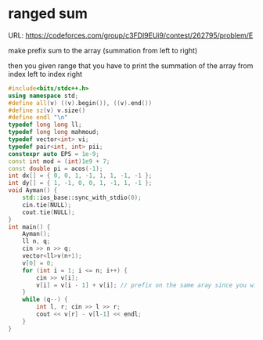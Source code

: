 # ranged sum

URL: https://codeforces.com/group/c3FDl9EUi9/contest/262795/problem/E

make prefix sum to the array (summation from left to right)

then you given range that you have to print the summation of the array from index left to index right

```cpp
#include<bits/stdc++.h>
using namespace std;
#define all(v) ((v).begin()), ((v).end())	
#define sz(v) v.size()
#define endl "\n"
typedef long long ll;
typedef long long mahmoud;
typedef vector<int> vi;
typedef pair<int, int> pii;
constexpr auto EPS = 1e-9;
const int mod = (int)1e9 + 7;
const double pi = acos(-1);
int dx[] = { 0, 0, 1, -1, 1, 1, -1, -1 };
int dy[] = { 1, -1, 0, 0, 1, -1, 1, -1 };
void Ayman() {
    std::ios_base::sync_with_stdio(0);
    cin.tie(NULL);
    cout.tie(NULL);
}
int main() {
    Ayman();
    ll n, q;
    cin >> n >> q;
    vector<ll>v(n+1);
    v[0] = 0;
    for (int i = 1; i <= n; i++) {
        cin >> v[i];
        v[i] = v[i - 1] + v[i]; // prefix on the same aray since you will not use it again
    }
    while (q--) {
        int l, r; cin >> l >> r;
        cout << v[r] - v[l-1] << endl;
    }
}
```